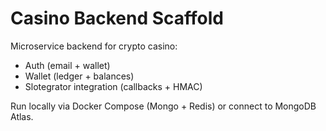 # Casino Backend Scaffold
Microservice backend for crypto casino:
- Auth (email + wallet)
- Wallet (ledger + balances)
- Slotegrator integration (callbacks + HMAC)

Run locally via Docker Compose (Mongo + Redis) or connect to MongoDB Atlas.
